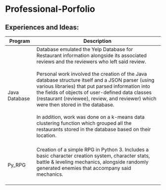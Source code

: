 # Professional-Porfolio

## Experiences and Ideas:

|Program|Description|
|---|---|
|Java Database| Database emulated the Yelp Database for Restaurant information alongside its associated reviews and the reviewers who left said review. <br/><br/>  Personal work involved the creation of the Java database structure itself and a JSON parser (using various libraries) that put parsed information into the fields of objects of user-defined data classes (restaurant (reviewee), review, and reviewer) which were then stored in the database. <br/><br/> In addition, work was done on a k-means data clustering function which grouped all the restaurants stored in the database based on their location. <br/><br/> |
|Py_RPG| Creation of a simple RPG in Python 3. Includes a basic character creation system, character stats, battle & leveling mechanics, alongside randomly generated enemies that accompany said mechanics. <br/><br/>  |

<br />


